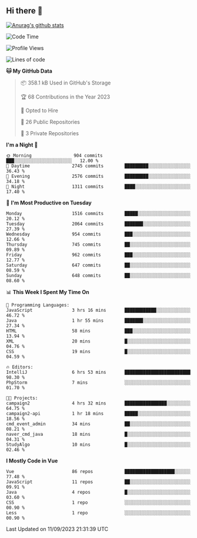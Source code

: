 ## Hi there 👋

[![Anurag's github stats](https://github-readme-stats.vercel.app/api?username=Songwonseok)](https://github.com/anuraghazra/github-readme-stats)



<!--START_SECTION:waka-->
![Code Time](http://img.shields.io/badge/Code%20Time-2%2C505%20hrs%2027%20mins-blue)

![Profile Views](http://img.shields.io/badge/Profile%20Views-0-blue)

![Lines of code](https://img.shields.io/badge/From%20Hello%20World%20I%27ve%20Written-35.0%20million%20lines%20of%20code-blue)

**🐱 My GitHub Data** 

> 📦 358.1 kB Used in GitHub's Storage 
 > 
> 🏆 68 Contributions in the Year 2023
 > 
> 💼 Opted to Hire
 > 
> 📜 26 Public Repositories 
 > 
> 🔑 3 Private Repositories 
 > 
**I'm a Night 🦉** 

```text
🌞 Morning                904 commits         ███░░░░░░░░░░░░░░░░░░░░░░   12.00 % 
🌆 Daytime                2745 commits        █████████░░░░░░░░░░░░░░░░   36.43 % 
🌃 Evening                2576 commits        █████████░░░░░░░░░░░░░░░░   34.18 % 
🌙 Night                  1311 commits        ████░░░░░░░░░░░░░░░░░░░░░   17.40 % 
```
📅 **I'm Most Productive on Tuesday** 

```text
Monday                   1516 commits        █████░░░░░░░░░░░░░░░░░░░░   20.12 % 
Tuesday                  2064 commits        ███████░░░░░░░░░░░░░░░░░░   27.39 % 
Wednesday                954 commits         ███░░░░░░░░░░░░░░░░░░░░░░   12.66 % 
Thursday                 745 commits         ██░░░░░░░░░░░░░░░░░░░░░░░   09.89 % 
Friday                   962 commits         ███░░░░░░░░░░░░░░░░░░░░░░   12.77 % 
Saturday                 647 commits         ██░░░░░░░░░░░░░░░░░░░░░░░   08.59 % 
Sunday                   648 commits         ██░░░░░░░░░░░░░░░░░░░░░░░   08.60 % 
```


📊 **This Week I Spent My Time On** 

```text
💬 Programming Languages: 
JavaScript               3 hrs 16 mins       ████████████░░░░░░░░░░░░░   46.72 % 
Java                     1 hr 55 mins        ███████░░░░░░░░░░░░░░░░░░   27.34 % 
HTML                     58 mins             ███░░░░░░░░░░░░░░░░░░░░░░   13.94 % 
XML                      20 mins             █░░░░░░░░░░░░░░░░░░░░░░░░   04.76 % 
CSS                      19 mins             █░░░░░░░░░░░░░░░░░░░░░░░░   04.59 % 

🔥 Editors: 
IntelliJ                 6 hrs 53 mins       █████████████████████████   98.30 % 
PhpStorm                 7 mins              ░░░░░░░░░░░░░░░░░░░░░░░░░   01.70 % 

🐱‍💻 Projects: 
campaign2                4 hrs 32 mins       ████████████████░░░░░░░░░   64.75 % 
campaign2-api            1 hr 18 mins        █████░░░░░░░░░░░░░░░░░░░░   18.56 % 
cmd_event_admin          34 mins             ██░░░░░░░░░░░░░░░░░░░░░░░   08.21 % 
naver_cmd_java           18 mins             █░░░░░░░░░░░░░░░░░░░░░░░░   04.31 % 
StudyAlgo                10 mins             █░░░░░░░░░░░░░░░░░░░░░░░░   02.46 % 
```

**I Mostly Code in Vue** 

```text
Vue                      86 repos            ███████████████████░░░░░░   77.48 % 
JavaScript               11 repos            ██░░░░░░░░░░░░░░░░░░░░░░░   09.91 % 
Java                     4 repos             █░░░░░░░░░░░░░░░░░░░░░░░░   03.60 % 
CSS                      1 repo              ░░░░░░░░░░░░░░░░░░░░░░░░░   00.90 % 
Less                     1 repo              ░░░░░░░░░░░░░░░░░░░░░░░░░   00.90 % 
```




 Last Updated on 11/09/2023 21:31:39 UTC
<!--END_SECTION:waka-->
